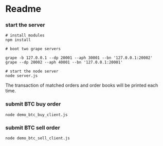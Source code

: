 # Readme
### start the server
```
# install modules
npm install

# boot two grape servers

grape -b 127.0.0.1 --dp 20001 --aph 30001 --bn '127.0.0.1:20002'
grape --dp 20002 --aph 40001 --bn '127.0.0.1:20001'

# start the node server
node server.js
```
The transaction of matched orders and order books will be printed each time.

### submit BTC buy order
```
node demo_btc_buy_client.js
```

### submit BTC sell order
```
node demo_btc_sell_client.js
```


